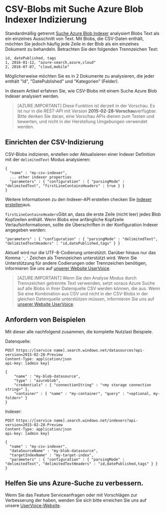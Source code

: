 <properties
pageTitle="CSV-Blobs mit Suche Azure Blob Indexer Indizierung | Microsoft Azure"
description="Informationen Sie zum Indizieren CSV-Blobs mit Azure-Suche"
services="search"
documentationCenter=""
authors="chaosrealm"
manager="pablocas"
editor="" />

<tags
ms.service="search"
ms.devlang="rest-api"
ms.workload="search" ms.topic="article"  
ms.tgt_pltfrm="na"
ms.date="07/12/2016"
ms.author="eugenesh" />

# <a name="indexing-csv-blobs-with-azure-search-blob-indexer"></a>CSV-Blobs mit Suche Azure Blob Indexer Indizierung 

Standardmäßig getrennt [Suche Azure Blob Indexer](search-howto-indexing-azure-blob-storage.md) analysiert Blobs Text als ein einzelnes Ausschnitt von Text. Mit Blobs, die CSV-Daten enthält, möchten Sie jedoch häufig jede Zeile in der Blob als ein einzelnes Dokument zu behandeln. Betrachten Sie den folgenden Trennzeichen Text: 

    id, datePublished, tags
    1, 2016-01-12, "azure-search,azure,cloud" 
    2, 2016-07-07, "cloud,mobile" 

Möglicherweise möchten Sie es in 2 Dokumente zu analysieren, die jeder enthält "Id", "DatePublished" und "Kategorien" (Felder).

In diesem Artikel erfahren Sie, wie CSV-Blobs mit einem Suche Azure Blob Indexer analysiert werden. 

> [AZURE.IMPORTANT] Diese Funktion ist derzeit in der Vorschau. Es ist nur in die REST-API mit Version **2015-02-28-Vorschau**verfügbar. Bitte denken Sie daran, eine Vorschau APIs dienen zum Testen und bewerten, und nicht in der Herstellung Umgebungen verwendet werden. 

## <a name="setting-up-csv-indexing"></a>Einrichten der CSV-Indizierung

CSV-Blobs indizieren, erstellen oder Aktualisieren einer Indexer Definition mit der `delimitedText` Modus analysieren:  

    {
      "name" : "my-csv-indexer",
      ... other indexer properties
      "parameters" : { "configuration" : { "parsingMode" : "delimitedText", "firstLineContainsHeaders" : true } }
    }

Weitere Informationen zu den Indexer-API erstellen checken Sie [Indexer erstellen](search-api-indexers-2015-02-28-preview.md#create-indexer)aus.

`firstLineContainsHeaders`Gibt an, dass die erste Zeile (nicht leer) jedes Blob Kopfzeilen enthält.
Wenn Blobs eine anfängliche Kopfzeile Verlaufsinformationen, sollte die Überschriften in der Konfiguration Indexer angegeben werden: 

    "parameters" : { "configuration" : { "parsingMode" : "delimitedText", "delimitedTextHeaders" : "id,datePublished,tags" } } 

Aktuell wird nur die UTF-8-Codierung unterstützt. Darüber hinaus nur das Komma `','` Zeichen als Trennzeichen unterstützt wird. Wenn Sie Unterstützung für andere Codierungen oder Trennzeichen benötigen, informieren Sie uns auf [unserer Website UserVoice](https://feedback.azure.com/forums/263029-azure-search).

> [AZURE.IMPORTANT] Wenn Sie den Analyse Modus durch Trennzeichen getrennte Text verwenden, setzt voraus Azure Suche auf alle Blobs in Ihrer Datenquelle CSV werden können, die aus. Wenn Sie eine Kombination aus CSV und nicht in der CSV-Blobs in der gleichen Datenquelle unterstützen müssen, informieren Sie uns auf [unserer Website UserVoice](https://feedback.azure.com/forums/263029-azure-search).

## <a name="request-examples"></a>Anfordern von Beispielen

Mit dieser alle nachfolgend zusammen, die komplette Nutzlast Beispiele. 

Datenquelle: 

    POST https://[service name].search.windows.net/datasources?api-version=2015-02-28-Preview
    Content-Type: application/json
    api-key: [admin key]

    {
        "name" : "my-blob-datasource",
        "type" : "azureblob",
        "credentials" : { "connectionString" : "<my storage connection string>" },
        "container" : { "name" : "my-container", "query" : "<optional, my-folder>" }
    }   

Indexer:

    POST https://[service name].search.windows.net/indexers?api-version=2015-02-28-Preview
    Content-Type: application/json
    api-key: [admin key]

    {
      "name" : "my-csv-indexer",
      "dataSourceName" : "my-blob-datasource",
      "targetIndexName" : "my-target-index",
      "parameters" : { "configuration" : { "parsingMode" : "delimitedText", "delimitedTextHeaders" : "id,datePublished,tags" } }
    }

## <a name="help-us-make-azure-search-better"></a>Helfen Sie uns Azure-Suche zu verbessern.

Wenn Sie das Feature Serviceanfragen oder mit Vorschlägen zur Verbesserung der haben, wenden Sie sich bitte erreichen Sie uns auf unsere [UserVoice-Website](https://feedback.azure.com/forums/263029-azure-search/).
